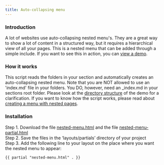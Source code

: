 ```yaml
---
title: Auto-collapsing menu
---
```


### Introduction

A lot of websites use auto-collapsing nested menu's. They are a great way to show a lot of content in a structured way, but it requires a hierarchical view of all your pages. This is a nested menu that can be added through a simple include. If you want to see this in action, you can [view a demo](/branches).

### How it works

This script reads the folders in your section and automatically creates an auto-collapsing nested menu. Note that you are NOT allowed to use an 'index.md' file in your folders. You DO, however, need an _index.md in your sections root folder. Please look at the [directory structure](https://github.com/jhvanderschee/hugocodex/tree/main/content/branches) of the demo for a clarification. If you want to know how the script works, please read about [creating a menu with nested pages](/blog/creating-a-menu-with-nested-pages/).

### Installation

Step 1. Download the file [nested-menu.html](https://raw.githubusercontent.com/jhvanderschee/hugocodex/main/layouts/partials/nested-menu.html) and the file  [nested-menu-partial.html](https://raw.githubusercontent.com/jhvanderschee/hugocodex/main/layouts/partials/nested-menu-partial.html)
<br />Step 2. Save the files in the ‘layouts/partials’ directory of your project
<br />Step 3. Add the following line to your layout on the place where you want the nested menu to appear:

```
{{ partial "nested-menu.html" . }}
```